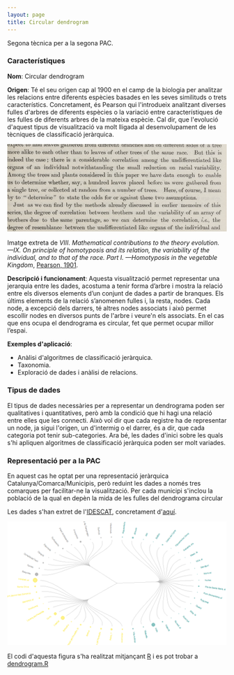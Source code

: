 ```yaml
---
layout: page
title: Circular dendrogram
---
```


Segona tècnica per a la segona PAC.

### Característiques

**Nom**: Circular dendrogram

**Origen**: Té el seu origen cap al 1900 en el camp de la biologia per analitzar les relacions entre diferents espècies basades en les seves similituds o trets característics. Concretament, és Pearson qui l'introdueix analitzant diverses fulles d'arbres de diferents espècies o la variació entre característiques de les fulles de diferents arbres de la mateixa espècie. Cal dir, que l'evolució d'aquest tipus de visualització va molt lligada al desenvolupament de les tècniques de classificació jeràrquica.

![Pearson-1901](https://raw.githubusercontent.com/ecasellas/uoc-visualitzacio/main/circular_dendrogram/Pearson_tree_dendrogram.png)

Imatge extreta de *VIII. Mathematical contributions to the theory evolution. —IX. On principle of homotyposis and its relation, the variability of the individual, and to that of the race. Part I. —Homotyposis in the vegetable Kingdom*,  [Pearson, 1901](https://royalsocietypublishing.org/doi/epdf/10.1098/rsta.1901.0020).

**Descripció i funcionament**: Aquesta visualització permet representar una jerarquia entre les dades, acostuma a tenir forma d’arbre i mostra la relació entre els diversos elements d’un conjunt de dades a partir de branques. Els últims elements de la relació s’anomenen fulles i, la resta, nodes. Cada node, a excepció dels darrers, té altres nodes associats i això permet escollir nodes en diversos punts de l'arbre i veure'n els associats. En el cas que ens ocupa el dendrograma es circular, fet que permet ocupar millor l’espai.

**Exemples d'aplicació**:

- Anàlisi d'algoritmes de classificació jeràrquica.
- Taxonomia.
- Exploració de dades i anàlisi de relacions.

### Tipus de dades

El tipus de dades necessàries per a representar un dendrograma poden ser qualitatives i quantitatives, però amb la condició que hi hagi una relació entre elles que les connecti. Això vol dir que cada registre ha de representar un node, ja sigui l'origen, un d'intermig o el darrer, és a dir, que cada categoria pot tenir sub-categories. Ara bé, les dades d'inici sobre les quals s'hi apliquen algoritmes de classificació jeràrquica poden ser molt variades.

### Representació per a la PAC

En aquest cas he optat per una representació jeràrquica Catalunya/Comarca/Municipis, però reduint les dades a només tres comarques per facilitar-ne la visualització. Per cada municipi s'inclou la població de la qual en depèn la mida de les fulles del dendrograma circular

Les dades s'han extret de l'[IDESCAT](https://www.idescat.cat/), concretament d'[aquí](https://www.idescat.cat/indicadors/?id=aec&n=15903).

![Circular-dendrogram](https://raw.githubusercontent.com/ecasellas/uoc-visualitzacio/main/circular_dendrogram/circular_dendrogram.png)

El codi d'aquesta figura s'ha realitzat mitjançant [R](https://www.r-project.org/) i es pot trobar a [dendrogram.R](https://github.com/ecasellas/uoc-visualitzacio/tree/main/circular_dendrogram/dendrogram.R)